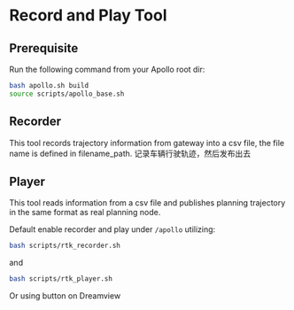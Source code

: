 # Record and Play Tool

## Prerequisite

Run the following command from your Apollo root dir:

```bash
bash apollo.sh build
source scripts/apollo_base.sh
```

## Recorder

This tool records trajectory information from gateway into a csv file, the file
name is defined in filename_path.
记录车辆行驶轨迹，然后发布出去

## Player

This tool reads information from a csv file and publishes planning trajectory in
the same format as real planning node.

Default enable recorder and play under `/apollo` utilizing:

```bash
bash scripts/rtk_recorder.sh
```

and

```bash
bash scripts/rtk_player.sh
```

Or using button on Dreamview
